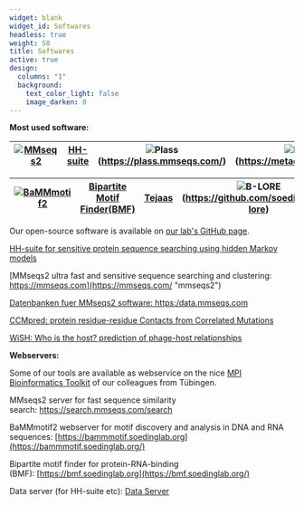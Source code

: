 ```yaml
---
widget: blank
widget_id: Softwares
headless: true
weight: 50
title: Softwares
active: true
design:
  columns: "1"
  background:
    text_color_light: false
    image_darken: 0
---
```


**Most used software:**


[![MMseqs2](mmseqs2.png "MMseqs2")](https://mmseqs.com/) | [HH-suite](https://github.com/soedinglab/hh-suite) | ![Plass](plass.png "Plass")(https://plass.mmseqs.com/) | ![MetaEuk](metaeuk.png "MetaEuk")(https://metaeuk.soedinglab.org) | ![SpacePHARER](spacePHARER.png "SpacePHARER")(https://spacepharer.soedinglab.org) | ![WIsH](wish.png "WIsH")(https://github.com/soedinglab/WIsH)
-|-|-|-|-|-

[![BaMMmotif2](BaMMmotif.png "BaMMmotif2")](https://bammmotif.soedinglab.org/) | [Bipartite Motif Finder(BMF)](https://bmf.soedinglab.org/) | [Tejaas](https://github.com/soedinglab/tejaas) | ![B-LORE](blore.png "B-LORE")(https://github.com/soedinglab/b-lore) | ![PROSSTT](prosstt.png "PROSSTT")(https://github.com/soedinglab/prosstt) | ![MERLot](merlot.png "MERLot")(https://github.com/soedinglab/merlot)
-|-|-|-|-|-


Our open-source software is available on [our lab's GitHub page](https://github.com/soedinglab).


[HH-suite for sensitive protein sequence searching using hidden Markov models](https://github.com/soedinglab/hh-suite "hhsuite GitHub")

[MMseqs2 ultra fast and sensitive sequence searching and clustering: https://mmseqs.com](https://mmseqs.com/ "mmseqs2")

[Datenbanken fuer MMseqs2 software: https:/data.mmseqs.com](https://www.mpibpc.mpg.de/data.mmseqs.com)[](https://data.mmseqs.com/ "mmseqs2 databases")

[CCMpred: protein residue-residue Contacts from Correlated Mutations](https://github.com/soedinglab/CCMpred "compared")

[WiSH: Who is the host? prediction of phage-host relationships](https://github.com/soedinglab/wish)

**Webservers:**

Some of our tools are available as webservice on the nice [MPI Bioinformatics Toolkit](https://toolkit.tuebingen.mpg.de/) of our colleagues from Tübingen.

MMseqs2 server for fast sequence similarity search: <https://search.mmseqs.com/search>

BaMMmotif2 webserver for motif discovery and analysis in DNA and RNA sequences: [https://bammmotif.soedinglab.org](https://bammmotif.soedinglab.org/)

Bipartite motif finder for protein-RNA-binding (BMF): [https://bmf.soedinglab.org](https://bmf.soedinglab.org/)

Data server (for HH-suite etc): [Data Server](http://wwwuser.gwdg.de/~compbiol/data/ "Data-Server")